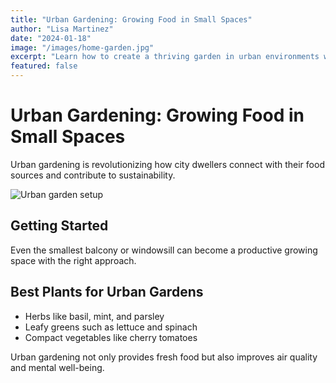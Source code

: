 ```yaml
---
title: "Urban Gardening: Growing Food in Small Spaces"
author: "Lisa Martinez"
date: "2024-01-18"
image: "/images/home-garden.jpg"
excerpt: "Learn how to create a thriving garden in urban environments with limited space."
featured: false
---
```


# Urban Gardening: Growing Food in Small Spaces

Urban gardening is revolutionizing how city dwellers connect with their food sources and contribute to sustainability.

![Urban garden setup](/images/home-garden.jpg)

## Getting Started

Even the smallest balcony or windowsill can become a productive growing space with the right approach.

## Best Plants for Urban Gardens

- Herbs like basil, mint, and parsley
- Leafy greens such as lettuce and spinach
- Compact vegetables like cherry tomatoes

Urban gardening not only provides fresh food but also improves air quality and mental well-being.
